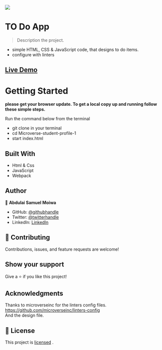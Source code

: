 ![](https://img.shields.io/badge/Microverse-blueviolet)

# TO Do App

> Description the project.
- simple HTML, CSS & JavaScript code, that designs to do items.
- configure with linters 

## [Live Demo](https://samuelmoiwa.github.io/To-Do-List/)

# Getting Started

**please get your browser update. To get a local copy up and running follow these simple steps.**

Run the command below from the terminal

- git clone in your terminal
- cd Microverse-student-profile-1
- start index.html

## Built With

- Html & Css
- JavaScript
- Webpack

## Author

👤 **Abdulai Samuel Moiwa**

- GitHub: [@githubhandle](https://github.com/samuelmoiwa)
- Twitter: [@twitterhandle](https://twitter.com/samuelmoiwa)
- LinkedIn: [LinkedIn](https://www.linkedin.com/in/ing-abdulai-samuel-moiwa-726340142/)


## 🤝 Contributing

Contributions, issues, and feature requests are welcome!

## Show your support

Give a ⭐️ if you like this project!

## Acknowledgments

Thanks to microverseinc for the linters config files.
https://github.com/microverseinc/linters-config <br>
And the design file.

## 📝 License

This project is 
[licensed](https://github.com/samuelmoiwa/Microverse-student-profile-1/blob/Develop/MIT.md) .
